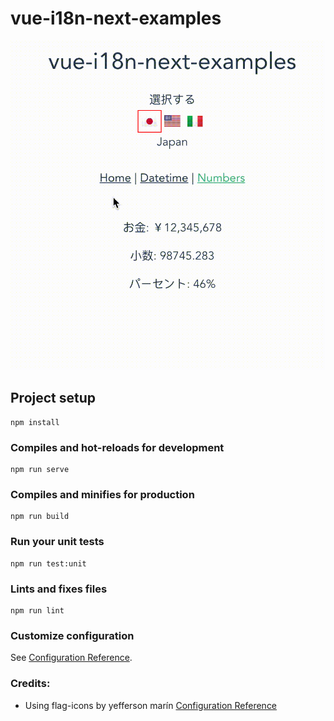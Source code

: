 # vue-i18n-next-examples

![](other/vue-i18n-next-examples.gif)

## Project setup
```
npm install
```

### Compiles and hot-reloads for development
```
npm run serve
```

### Compiles and minifies for production
```
npm run build
```

### Run your unit tests
```
npm run test:unit
```

### Lints and fixes files
```
npm run lint
```

### Customize configuration
See [Configuration Reference](https://cli.vuejs.org/config/).

### Credits:
- Using flag-icons by yefferson marín [Configuration Reference](https://github.com/yammadev/flag-icons)

